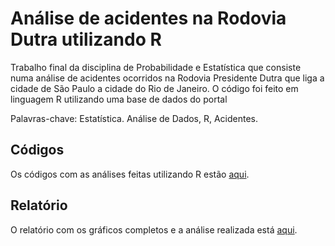 # Análise de acidentes na Rodovia Dutra utilizando R
Trabalho final da disciplina de Probabilidade e Estatística que consiste numa análise de acidentes ocorridos na Rodovia Presidente Dutra que liga a cidade de São Paulo a cidade do Rio de Janeiro. O código foi feito em linguagem R utilizando uma base de dados do portal 

Palavras-chave: Estatística. Análise de Dados, R, Acidentes.
<br>

## Códigos
Os códigos com as análises feitas utilizando R estão [aqui]([https://github.com/fernandabucheri/prob-e-estatistica/tree/master/C%C3%B3digos](https://github.com/gacambuy/Probabilidade-e-Estatistica-R/blob/main/c%C3%B3digo.r)).
<br>

## Relatório
O relatório com os gráficos completos e a análise realizada está [aqui]([https://github.com/fernandabucheri/prob-e-estatistica/blob/master/Impacto%20dos%20Jogos%20Eletr%C3%B4nicos%20na%20Vida%20Acad%C3%AAmica.pdf](https://github.com/gacambuy/Probabilidade-e-Estatistica-R/blob/main/relat%C3%B3rio)https://github.com/gacambuy/Probabilidade-e-Estatistica-R/blob/main/relat%C3%B3rio).
